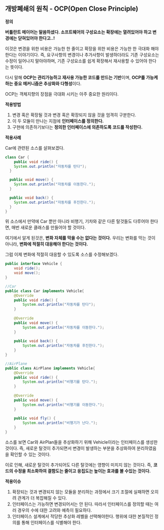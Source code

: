 ## 개방폐쇄의 원칙 - OCP(Open Close Principle)

**정의**

**버틀란트 메이어는 말씀하셨다. 소프트웨어의 구성요소는 확장에는 열려있어야 하고 변경에는 닫혀있어야 한다고..!**

이것은 변경을 위한 비용은 가능한 한 줄이고 확장을 위한 비용은 가능한 한 극대화 해야한다는 이야기이다. 즉, 요구사항의 변경이나 추가사항이 발생하더라도 기존 구성요소는 수정이 일어나지 말아야하며, 기존 구성요소를 쉽게 확장해서 재사용할 수 있어야 한다는 뜻이다.

다시 말해 **OCP는 관리가능하고 재사용 가능한 코드를 만드는 기반**이며, **OCP를 가능케하는 중요 메커니즘은 추상화와 다형성**이다.

OCP는 객체지향의 장점을 극대화 시키는 아주 중요한 원리이다.



**적용방법**

1. 변경 혹은 확장될 것과 변경 혹은 확장되지 않을 것을 엄격히 구분한다.
2. 이 두 모듈이 만나는 지점에 **인터페이스를 정의한다.**
3. 구현에 의존하기보다는 **정의한 인터페이스에 의존하도록 코드를 작성한다.**



**적용사례**

Car에 관련된 소스를 살펴보겠다.

~~~java
class Car {
 	public void ride() {
    System.out.println("자동차를 탄다");
  }

  public void move() {
    System.out.println("자동차를 이동한다.");
  }

  public void back() {
    System.out.println("자동차를 후진한다.");
  }
}
~~~

위 소스에서 만약에 Car 뿐만 아니라 비행기, 기차와 같은 다른 탈것들도 다루어야 한다면, 매번 새로운 클래스를 만들어야 할 것이다.

여기에서 알게 된것은, **변화 자체를 막을 수는 없다는 것이다.** 우리는 변화를 막는 것이 아니라, **변화에 적절히 대응해야 한다는 것이다.**

그럼 이제 변화에 적절히 대응할 수 있도록 소스를 수정해보겠다.

~~~java
public interface Vehicle {
    void ride();
    void move();
}

//Car
public class Car implements Vehicle{
    @Override
    public void ride() {
        System.out.println("자동차를 탄다");
    }
  
    @Override
    public void move() {
        System.out.println("자동차를 이동한다.");
    }
  
    public void back() {
        System.out.println("자동차를 후진한다.");
    }
}

//AirPlane
public class AirPlane implements Vehicle{
    @Override
    public void ride() {
        System.out.println("비행기를 탄다.");
    }
  
    @Override
    public void move() {
        System.out.println("비행기를 이동한다.");
    }
  
    public void fly() {
        System.out.println("비행기가 난다.");
    }
}

~~~

소스를 보면 Car와 AirPlan들을 추상화하기 위해 Vehicle이라는 인터페이스를 생성한 것이다. 즉, 새로운 탈것이 추가되면서 변경이 발생하는 부분을 추상화하여 분리하였음을 확인할 수 있는 것이다.

이로 인해, 새로운 탈것이 추가되어도 다른 탈것에는 영향이 미치지 않는 것이다. 즉, **코드의 수정을 최소화하여 결함도는 줄이고 응집도는 높이는 효과를 볼 수있는 것이다.**



**적용이슈**

1. 확장되는 것과 변경되지 않는 모듈을 분리하는 과정에서 크기 조절에 실패하면 오히려 관계가 더 복잡해질 수 있다.
2. 인터페이스는 가능하면 변경되어서는 안 된다. 따라서 인터페이스를 정의할 때는 여러 경우의 수에 대한 고려와 예측이 필요하다.
3. 인터페이스 설계에서 적당한 추상화 레벨을 선택해야한다. 행위에 대한 본질적인 정의를 통해 인터페이스를 식별해야 한다.

